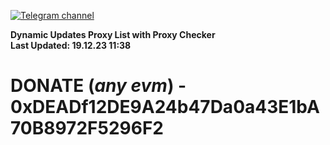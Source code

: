 [![Telegram channel](https://img.shields.io/endpoint?url=https://runkit.io/damiankrawczyk/telegram-badge/branches/master?url=https://t.me/n4z4v0d)](https://t.me/n4z4v0d) 

**Dynamic Updates Proxy List with Proxy Checker**  
**Last Updated: 19.12.23 11:38**

# DONATE (_any evm_) - 0xDEADf12DE9A24b47Da0a43E1bA70B8972F5296F2
